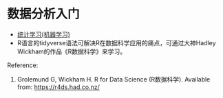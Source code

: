 # 数据分析入门


* [统计学习(机器学习)](Statistics/StatLearning.html)
* R语言的tidyverse语法可解决R在数据科学应用的痛点，可通过大神Hadley Wickham的作品《R数据科学》来学习。

Reference:
1. Grolemund G, Wickham H. R for Data Science (R数据科学). Available from: https://r4ds.had.co.nz/